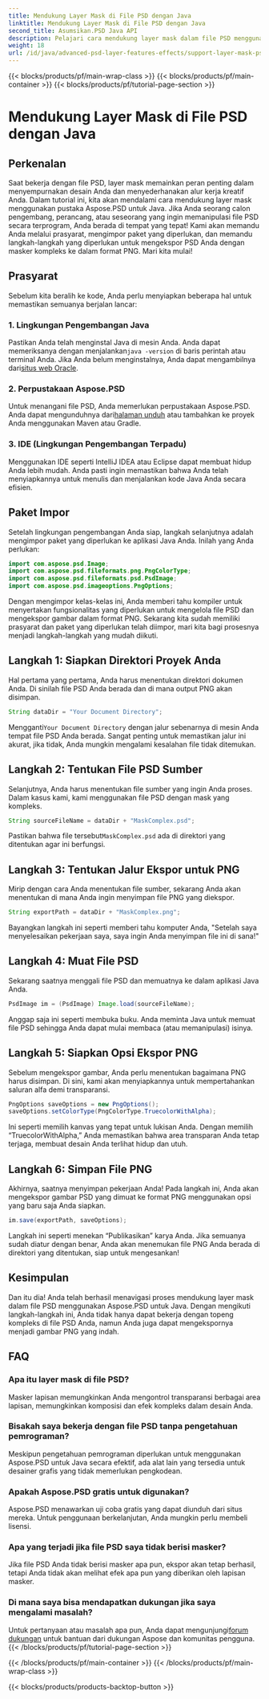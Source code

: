 ```yaml
---
title: Mendukung Layer Mask di File PSD dengan Java
linktitle: Mendukung Layer Mask di File PSD dengan Java
second_title: Asumsikan.PSD Java API
description: Pelajari cara mendukung layer mask dalam file PSD menggunakan Aspose.PSD untuk Java melalui tutorial langkah demi langkah yang komprehensif.
weight: 18
url: /id/java/advanced-psd-layer-features-effects/support-layer-mask-psd-files/
---
```


{{< blocks/products/pf/main-wrap-class >}}
{{< blocks/products/pf/main-container >}}
{{< blocks/products/pf/tutorial-page-section >}}

# Mendukung Layer Mask di File PSD dengan Java

## Perkenalan
Saat bekerja dengan file PSD, layer mask memainkan peran penting dalam menyempurnakan desain Anda dan menyederhanakan alur kerja kreatif Anda. Dalam tutorial ini, kita akan mendalami cara mendukung layer mask menggunakan pustaka Aspose.PSD untuk Java. Jika Anda seorang calon pengembang, perancang, atau seseorang yang ingin memanipulasi file PSD secara terprogram, Anda berada di tempat yang tepat! Kami akan memandu Anda melalui prasyarat, mengimpor paket yang diperlukan, dan memandu langkah-langkah yang diperlukan untuk mengekspor PSD Anda dengan masker kompleks ke dalam format PNG. Mari kita mulai!
## Prasyarat
Sebelum kita beralih ke kode, Anda perlu menyiapkan beberapa hal untuk memastikan semuanya berjalan lancar:
### 1. Lingkungan Pengembangan Java
 Pastikan Anda telah menginstal Java di mesin Anda. Anda dapat memeriksanya dengan menjalankan`java -version` di baris perintah atau terminal Anda. Jika Anda belum menginstalnya, Anda dapat mengambilnya dari[situs web Oracle](https://www.oracle.com/java/technologies/javase-jdk11-downloads.html).
### 2. Perpustakaan Aspose.PSD
Untuk menangani file PSD, Anda memerlukan perpustakaan Aspose.PSD. Anda dapat mengunduhnya dari[halaman unduh](https://releases.aspose.com/psd/java/) atau tambahkan ke proyek Anda menggunakan Maven atau Gradle.
### 3. IDE (Lingkungan Pengembangan Terpadu)
Menggunakan IDE seperti IntelliJ IDEA atau Eclipse dapat membuat hidup Anda lebih mudah. Anda pasti ingin memastikan bahwa Anda telah menyiapkannya untuk menulis dan menjalankan kode Java Anda secara efisien.
## Paket Impor
Setelah lingkungan pengembangan Anda siap, langkah selanjutnya adalah mengimpor paket yang diperlukan ke aplikasi Java Anda. Inilah yang Anda perlukan:
```java
import com.aspose.psd.Image;
import com.aspose.psd.fileformats.png.PngColorType;
import com.aspose.psd.fileformats.psd.PsdImage;
import com.aspose.psd.imageoptions.PngOptions;
```
Dengan mengimpor kelas-kelas ini, Anda memberi tahu kompiler untuk menyertakan fungsionalitas yang diperlukan untuk mengelola file PSD dan mengekspor gambar dalam format PNG.
Sekarang kita sudah memiliki prasyarat dan paket yang diperlukan telah diimpor, mari kita bagi prosesnya menjadi langkah-langkah yang mudah diikuti.
## Langkah 1: Siapkan Direktori Proyek Anda

Hal pertama yang pertama, Anda harus menentukan direktori dokumen Anda. Di sinilah file PSD Anda berada dan di mana output PNG akan disimpan.
```java
String dataDir = "Your Document Directory";
```
 Mengganti`Your Document Directory` dengan jalur sebenarnya di mesin Anda tempat file PSD Anda berada. Sangat penting untuk memastikan jalur ini akurat, jika tidak, Anda mungkin mengalami kesalahan file tidak ditemukan.
## Langkah 2: Tentukan File PSD Sumber

Selanjutnya, Anda harus menentukan file sumber yang ingin Anda proses. Dalam kasus kami, kami menggunakan file PSD dengan mask yang kompleks.
```java
String sourceFileName = dataDir + "MaskComplex.psd";
```
 Pastikan bahwa file tersebut`MaskComplex.psd` ada di direktori yang ditentukan agar ini berfungsi. 
## Langkah 3: Tentukan Jalur Ekspor untuk PNG

Mirip dengan cara Anda menentukan file sumber, sekarang Anda akan menentukan di mana Anda ingin menyimpan file PNG yang diekspor.
```java
String exportPath = dataDir + "MaskComplex.png";
```
Bayangkan langkah ini seperti memberi tahu komputer Anda, "Setelah saya menyelesaikan pekerjaan saya, saya ingin Anda menyimpan file ini di sana!"
## Langkah 4: Muat File PSD

Sekarang saatnya menggali file PSD dan memuatnya ke dalam aplikasi Java Anda.
```java
PsdImage im = (PsdImage) Image.load(sourceFileName);
```
Anggap saja ini seperti membuka buku. Anda meminta Java untuk memuat file PSD sehingga Anda dapat mulai membaca (atau memanipulasi) isinya.
## Langkah 5: Siapkan Opsi Ekspor PNG

Sebelum mengekspor gambar, Anda perlu menentukan bagaimana PNG harus disimpan. Di sini, kami akan menyiapkannya untuk mempertahankan saluran alfa demi transparansi.
```java
PngOptions saveOptions = new PngOptions();
saveOptions.setColorType(PngColorType.TruecolorWithAlpha);
```
Ini seperti memilih kanvas yang tepat untuk lukisan Anda. Dengan memilih “TruecolorWithAlpha,” Anda memastikan bahwa area transparan Anda tetap terjaga, membuat desain Anda terlihat hidup dan utuh.
## Langkah 6: Simpan File PNG

Akhirnya, saatnya menyimpan pekerjaan Anda! Pada langkah ini, Anda akan mengekspor gambar PSD yang dimuat ke format PNG menggunakan opsi yang baru saja Anda siapkan.
```java
im.save(exportPath, saveOptions);
```
Langkah ini seperti menekan “Publikasikan” karya Anda. Jika semuanya sudah diatur dengan benar, Anda akan menemukan file PNG Anda berada di direktori yang ditentukan, siap untuk mengesankan!
## Kesimpulan
Dan itu dia! Anda telah berhasil menavigasi proses mendukung layer mask dalam file PSD menggunakan Aspose.PSD untuk Java. Dengan mengikuti langkah-langkah ini, Anda tidak hanya dapat bekerja dengan topeng kompleks di file PSD Anda, namun Anda juga dapat mengekspornya menjadi gambar PNG yang indah. 
## FAQ
### Apa itu layer mask di file PSD?  
Masker lapisan memungkinkan Anda mengontrol transparansi berbagai area lapisan, memungkinkan komposisi dan efek kompleks dalam desain Anda.
### Bisakah saya bekerja dengan file PSD tanpa pengetahuan pemrograman?  
Meskipun pengetahuan pemrograman diperlukan untuk menggunakan Aspose.PSD untuk Java secara efektif, ada alat lain yang tersedia untuk desainer grafis yang tidak memerlukan pengkodean.
### Apakah Aspose.PSD gratis untuk digunakan?  
Aspose.PSD menawarkan uji coba gratis yang dapat diunduh dari situs mereka. Untuk penggunaan berkelanjutan, Anda mungkin perlu membeli lisensi.
### Apa yang terjadi jika file PSD saya tidak berisi masker?  
Jika file PSD Anda tidak berisi masker apa pun, ekspor akan tetap berhasil, tetapi Anda tidak akan melihat efek apa pun yang diberikan oleh lapisan masker.
### Di mana saya bisa mendapatkan dukungan jika saya mengalami masalah?  
 Untuk pertanyaan atau masalah apa pun, Anda dapat mengunjungi[forum dukungan](https://forum.aspose.com/c/psd/34) untuk bantuan dari dukungan Aspose dan komunitas pengguna.
{{< /blocks/products/pf/tutorial-page-section >}}

{{< /blocks/products/pf/main-container >}}
{{< /blocks/products/pf/main-wrap-class >}}

{{< blocks/products/products-backtop-button >}}
